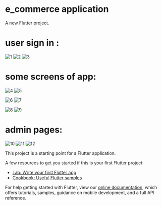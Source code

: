 # e_commerce application

A new Flutter project.

# user sign in :

![1](https://user-images.githubusercontent.com/20237235/88402411-5e28aa80-cdcb-11ea-9299-1e67104f59a7.png)
![2](https://user-images.githubusercontent.com/20237235/88402412-5ec14100-cdcb-11ea-88fd-55fefcd29871.png)
![3](https://user-images.githubusercontent.com/20237235/88402416-5ff26e00-cdcb-11ea-8ed8-d940558b8637.png)

# some screens of app:

![4](https://user-images.githubusercontent.com/20237235/88402417-608b0480-cdcb-11ea-8c96-60ed0dfb1cb3.png)
![5](https://user-images.githubusercontent.com/20237235/88402426-6254c800-cdcb-11ea-9883-69f4ef734cc0.png)

![6](https://user-images.githubusercontent.com/20237235/88402434-641e8b80-cdcb-11ea-9c39-ddf9c4531b6b.png)
![7](https://user-images.githubusercontent.com/20237235/88402438-65e84f00-cdcb-11ea-97c3-904477641db1.png)

![8](https://user-images.githubusercontent.com/20237235/88402444-67197c00-cdcb-11ea-810a-450756b87ffd.png)
![9](https://user-images.githubusercontent.com/20237235/88402446-67b21280-cdcb-11ea-91db-0b72cf8339fc.png)

# admin pages:

![10](https://user-images.githubusercontent.com/20237235/88402447-684aa900-cdcb-11ea-9ad5-739622c8c83c.png)
![11](https://user-images.githubusercontent.com/20237235/88402449-684aa900-cdcb-11ea-8511-cf4b2a47f385.png)
![12](https://user-images.githubusercontent.com/20237235/88402450-68e33f80-cdcb-11ea-8d84-5d61601d1ea6.png)




This project is a starting point for a Flutter application.

A few resources to get you started if this is your first Flutter project:

- [Lab: Write your first Flutter app](https://flutter.dev/docs/get-started/codelab)
- [Cookbook: Useful Flutter samples](https://flutter.dev/docs/cookbook)

For help getting started with Flutter, view our
[online documentation](https://flutter.dev/docs), which offers tutorials,
samples, guidance on mobile development, and a full API reference.
